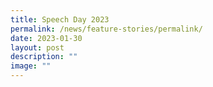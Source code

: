```yaml
---
title: Speech Day 2023
permalink: /news/feature-stories/permalink/
date: 2023-01-30
layout: post
description: ""
image: ""
---
```

